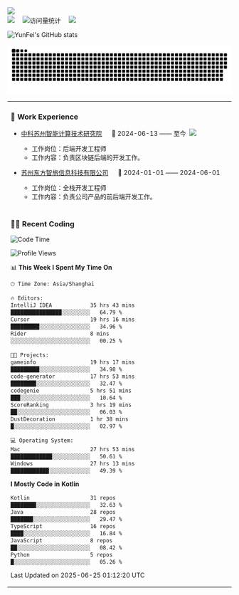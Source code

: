   <!-- dynamic typing effect 动态打字效果 -->
  <div>
    <a href="http://yunfei.plus">
      <img src="https://readme-typing-svg.demolab.com?font=Fira+Code&pause=1000&width=435&lines=console.log(%22Hello%2C%20World%22);祝您今天愉快!&center=true&size=27" />
    </a>
  </div>

  <div>
    <a href="http://yunfei.plus/"><img src="https://img.shields.io/badge/Website-博客-8c36db" /></a>&emsp;
    <!-- visitor -->
    <img src="https://komarev.com/ghpvc/?username=yunfeidog&label=Views&color=orange&style=flat" alt="访问量统计" />&emsp;
    <!-- wakatime -->    
    <a href="https://wakatime.com/@yunfeidog"><img src="https://wakatime.com/badge/user/42d0678c-368b-448b-9a77-5d21c5b55352.svg" /></a>
  </div>

![YunFei's GitHub stats](https://github-readme-stats.vercel.app/api?username=yunfeidog)

![snake](./dist/github-contribution-grid-snake.svg)


<table>

<tr><td>

### 🏢 Work Experience

<img align="right" width="88" src="https://cdn.jsdelivr.net/gh/yunfeidog/yunfeidog/assets/images/yuanze.png" />

- [中科苏州智能计算技术研究院](http://iict.ac.cn/sy) &emsp; 📌 2024-06-13 —— 至今

    - 工作岗位：后端开发工程师
    - 工作内容：负责区块链后端的开发工作。

- [苏州东方智旅信息科技有限公司](http://www.leyoobao.com/) &emsp; 📌 2024-01-01 —— 2024-06-01

    - 工作岗位：全栈开发工程师
    - 工作内容：负责公司产品的前后端开发工作。

</td></tr>

<tr><td>

### 👩‍💻 Recent Coding

<!--START_SECTION:waka-->
![Code Time](http://img.shields.io/badge/Code%20Time-3%2C258%20hrs%2015%20mins-blue)

![Profile Views](http://img.shields.io/badge/Profile%20Views-2-blue)

📊 **This Week I Spent My Time On** 

```text
🕑︎ Time Zone: Asia/Shanghai

🔥 Editors: 
IntelliJ IDEA            35 hrs 43 mins      ████████████████░░░░░░░░░   64.79 % 
Cursor                   19 hrs 16 mins      █████████░░░░░░░░░░░░░░░░   34.96 % 
Rider                    8 mins              ░░░░░░░░░░░░░░░░░░░░░░░░░   00.25 % 

🐱‍💻 Projects: 
gameinfo                 19 hrs 17 mins      █████████░░░░░░░░░░░░░░░░   34.98 % 
code-generator           17 hrs 53 mins      ████████░░░░░░░░░░░░░░░░░   32.47 % 
codegenie                5 hrs 51 mins       ███░░░░░░░░░░░░░░░░░░░░░░   10.64 % 
ScoreRanking             3 hrs 19 mins       ██░░░░░░░░░░░░░░░░░░░░░░░   06.03 % 
DustDecoration           1 hr 38 mins        █░░░░░░░░░░░░░░░░░░░░░░░░   02.97 % 

💻 Operating System: 
Mac                      27 hrs 53 mins      █████████████░░░░░░░░░░░░   50.61 % 
Windows                  27 hrs 13 mins      ████████████░░░░░░░░░░░░░   49.39 % 
```

**I Mostly Code in Kotlin** 

```text
Kotlin                   31 repos            ████████░░░░░░░░░░░░░░░░░   32.63 % 
Java                     28 repos            ███████░░░░░░░░░░░░░░░░░░   29.47 % 
TypeScript               16 repos            ████░░░░░░░░░░░░░░░░░░░░░   16.84 % 
JavaScript               8 repos             ██░░░░░░░░░░░░░░░░░░░░░░░   08.42 % 
Python                   5 repos             █░░░░░░░░░░░░░░░░░░░░░░░░   05.26 % 
```




 Last Updated on 2025-06-25 01:12:20 UTC
<!--END_SECTION:waka-->

</td></tr>
<table>
